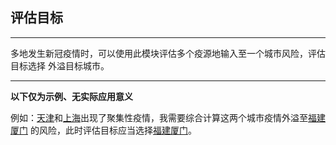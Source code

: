 ## 评估目标

***
多地发生新冠疫情时，可以使用此模块评估多个疫源地输入至一个城市风险，评估目标选择
外溢目标城市。

***
**以下仅为示例、无实际应用意义**

例如：<u>天津</u>和<u>上海</u>出现了聚集性疫情，我需要综合计算这两个城市疫情外溢至<u>福建厦门</u>
的风险，此时评估目标应当选择<u>福建厦门</u>。
